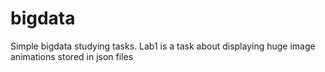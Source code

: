 # bigdata
Simple bigdata studying tasks.
Lab1 is a task about displaying huge image animations stored in json files
